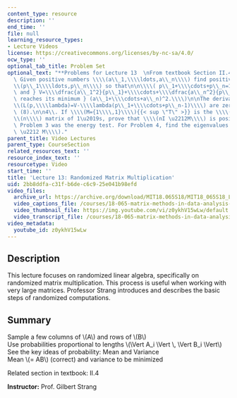 ```yaml
---
content_type: resource
description: ''
end_time: ''
file: null
learning_resource_types:
- Lecture Videos
license: https://creativecommons.org/licenses/by-nc-sa/4.0/
ocw_type: ''
optional_tab_title: Problem Set
optional_text: "**Problems for Lecture 13  \nFrom textbook Section II.4**\n\n1\\.\
  \ Given positive numbers \\\\(a\\_1,\\\\ldots,a\\_n\\\\) find positive numbers \\\
  \\(p\\_1\\\\ldots,p\\_n\\\\) so that\n\n\\\\( p\\_1+\\\\cdots+p\\_n=1 \\\\text{\
  \ and } V=\\\\dfrac{a\\_1^2}{p\\_1}+\\\\cdots+\\\\dfrac{a\\_n^2}{p\\_n} \\\\text{\
  \ reaches its minimum } (a\\_1+\\\\cdots+a\\_n)^2.\\\\)\n\nThe derivatives of \\\
  \\(L(p,\\\\lambda)=V-\\\\lambda(p\\_1+\\\\cdots+p\\_n-1)\\\\) are zero as in equation\
  \ (8).\n\n4\\. If \\\\(M={1\\\\,1}\\\\){{< sup \"T\" >}} is the \\\\(n\\\\) by \\\
  \\(n\\\\) matrix of 1\u2019s, prove that \\\\(nI \u2212M\\\\) is positive semidefinite.\
  \ Problem 3 was the energy test. For Problem 4, find the eigenvalues of \\\\(nI\
  \ \u2212 M\\\\)."
parent_title: Video Lectures
parent_type: CourseSection
related_resources_text: ''
resource_index_text: ''
resourcetype: Video
start_time: ''
title: 'Lecture 13: Randomized Matrix Multiplication'
uid: 2bb8ddfa-c31f-b6de-c6c9-25e041b98efd
video_files:
  archive_url: https://archive.org/download/MIT18.065S18/MIT18_065S18_Lecture13_300k.mp4
  video_captions_file: /courses/18-065-matrix-methods-in-data-analysis-signal-processing-and-machine-learning-spring-2018/d34f9e4a43da5030833f679d909865f1_z0ykhV15wLw.vtt
  video_thumbnail_file: https://img.youtube.com/vi/z0ykhV15wLw/default.jpg
  video_transcript_file: /courses/18-065-matrix-methods-in-data-analysis-signal-processing-and-machine-learning-spring-2018/befc992075599da81462604db72bdab3_z0ykhV15wLw.pdf
video_metadata:
  youtube_id: z0ykhV15wLw
---
```


Description
-----------

This lecture focuses on randomized linear algebra, specifically on randomized matrix multiplication. This process is useful when working with very large matrices. Professor Strang introduces and describes the basic steps of randomized computations.

Summary
-------

Sample a few columns of \\(A\\) and rows of \\(B\\)  
Use probabilities proportional to lengths \\(\\Vert A\_i \\Vert \\, \\Vert B\_i \\Vert\\)  
See the key ideas of probability: Mean and Variance  
Mean \\(= AB\\) (correct) and variance to be minimized

Related section in textbook: II.4

**Instructor:** Prof. Gilbert Strang

